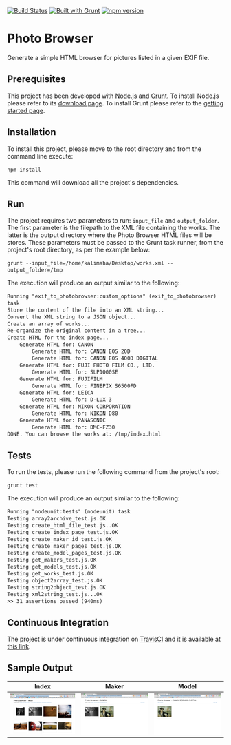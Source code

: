 [![Build Status](https://travis-ci.org/Kalimaha/grunt-exif-to-photobrowser.svg?branch=master)](https://travis-ci.org/Kalimaha/grunt-exif-to-photobrowser)
[![Built with Grunt](https://cdn.gruntjs.com/builtwith.svg)](http://gruntjs.com/)
[![npm version](https://badge.fury.io/js/grunt-exif-to-photobrowser.svg)](https://badge.fury.io/js/grunt-exif-to-photobrowser)

# Photo Browser
Generate a simple HTML browser for pictures listed in a given EXIF file.

## Prerequisites
This project has been developed with [Node.js](https://nodejs.org/en/) and [Grunt](http://gruntjs.com/). To install Node.js please refer to its [download page](https://nodejs.org/en/download/). To install Grunt please refer to the [getting started page](http://gruntjs.com/getting-started).

## Installation
To install this project, please move to the root directory and from the command line execute:

````
npm install
````

This command will download all the project's dependencies.

## Run
The project requires two parameters to run: ```input_file``` and ```output_folder```. The first parameter is the filepath to the XML file containing the works. The latter is the output directory where the Photo Browser HTML files will be stores. These parameters must be passed to the Grunt task runner, from the project's root directory, as per the example below:

```
grunt --input_file=/home/kalimaha/Desktop/works.xml --output_folder=/tmp
```
The execution will produce an output similar to the following:
```
Running "exif_to_photobrowser:custom_options" (exif_to_photobrowser) task
Store the content of the file into an XML string...
Convert the XML string to a JSON object...
Create an array of works...
Re-organize the original content in a tree...
Create HTML for the index page...
	Generate HTML for: CANON
		Generate HTML for: CANON EOS 20D
		Generate HTML for: CANON EOS 400D DIGITAL
	Generate HTML for: FUJI PHOTO FILM CO., LTD.
		Generate HTML for: SLP1000SE
	Generate HTML for: FUJIFILM
		Generate HTML for: FINEPIX S6500FD
	Generate HTML for: LEICA
		Generate HTML for: D-LUX 3
	Generate HTML for: NIKON CORPORATION
		Generate HTML for: NIKON D80
	Generate HTML for: PANASONIC
		Generate HTML for: DMC-FZ30
DONE. You can browse the works at: /tmp/index.html
```

## Tests
To run the tests, please run the following command from the project's root:
```
grunt test
```
The execution will produce an output similar to the following:
```
Running "nodeunit:tests" (nodeunit) task
Testing array2archive_test.js.OK
Testing create_html_file_test.js..OK
Testing create_index_page_test.js.OK
Testing create_maker_id_test.js.OK
Testing create_maker_pages_test.js.OK
Testing create_model_pages_test.js.OK
Testing get_makers_test.js.OK
Testing get_models_test.js.OK
Testing get_works_test.js.OK
Testing object2array_test.js.OK
Testing string2object_test.js.OK
Testing xml2string_test.js...OK
>> 31 assertions passed (940ms)
```

## Continuous Integration
The project is under continuous integration on [TravisCI](https://travis-ci.org/) and it is available at [this link](https://travis-ci.org/Kalimaha/grunt-exif-to-photobrowser).

## Sample Output
|Index|Maker|Model|
|-----|-----|-----|
|![Index](src/images/index.png)|![Maker](src/images/maker.png)|![Model](src/images/model.png)|
